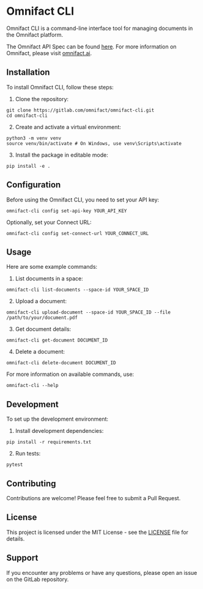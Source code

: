 # Omnifact CLI

Omnifact CLI is a command-line interface tool for managing documents in the Omnifact platform.

The Omnifact API Spec can be found [here](https://connect.omnifact.ai/docs). For more information on Omnifact, please visit [omnifact.ai](https://omnifact.ai).

## Installation

To install Omnifact CLI, follow these steps:

1. Clone the repository:

```
git clone https://gitlab.com/omnifact/omnifact-cli.git
cd omnifact-cli
```

2. Create and activate a virtual environment:

```
python3 -m venv venv
source venv/bin/activate # On Windows, use venv\Scripts\activate
```

3. Install the package in editable mode:

```
pip install -e .
```

## Configuration

Before using the Omnifact CLI, you need to set your API key:

```
omnifact-cli config set-api-key YOUR_API_KEY
```

Optionally, set your Connect URL:

```
omnifact-cli config set-connect-url YOUR_CONNECT_URL
```

## Usage

Here are some example commands:

1. List documents in a space:

```
omnifact-cli list-documents --space-id YOUR_SPACE_ID
```

2. Upload a document:

```
omnifact-cli upload-document --space-id YOUR_SPACE_ID --file /path/to/your/document.pdf
```

3. Get document details:

```
omnifact-cli get-document DOCUMENT_ID
```

4. Delete a document:

```
omnifact-cli delete-document DOCUMENT_ID
```

For more information on available commands, use:

```
omnifact-cli --help
```

## Development

To set up the development environment:

1. Install development dependencies:

```
pip install -r requirements.txt
```

2. Run tests:

```
pytest
```

## Contributing

Contributions are welcome! Please feel free to submit a Pull Request.

## License

This project is licensed under the MIT License - see the [LICENSE](LICENSE) file for details.

## Support

If you encounter any problems or have any questions, please open an issue on the GitLab repository.
